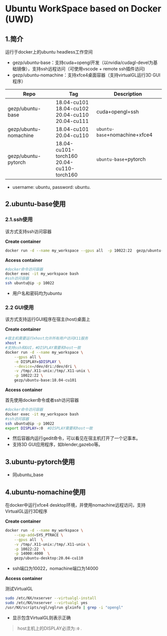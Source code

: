 # Ubuntu WorkSpace based on  Docker  (UWD)
## 1.简介
运行于docker上的ubuntu headless工作空间

* gezp/ubuntu-base：支持cuda+opengl开发（以nvidia/cudagl-devel为基础镜像），支持ssh远程访问（可使用vscode + remote ssh插件访问)
* gezp/ubuntu-nomachine：支持xfce4桌面容器（支持virtualGL运行3D GUI程序）

| Repo                  | Tag                                                        | Description                   |
| --------------------- | ---------------------------------------------------------- | ----------------------------- |
| gezp/ubuntu-base      | 18.04-cu101<br>18.04-cu102<br/>20.04-cu110<br/>20.04-cu111 | cuda+opengl+ssh               |
| gezp/ubuntu-nomachine | 18.04-cu101<br/>20.04-cu110                                | `ubuntu-base`+nomachine+xfce4 |
| gezp/ubuntu-pytorch   | 18.04-cu101-torch160 <br/>20.04-cu110-torch160             | `ubuntu-base`+pytorch         |

* username: ubuntu,    password: ubuntu.

## 2.ubuntu-base使用

### 2.1.ssh使用

该方式支持ssh访问容器

**Create container**

```bash
docker run -d --name my_workspace --gpus all  -p 10022:22  gezp/ubuntu-base:18.04-cu101
```

**Access container**

```bash
#docker命令访问容器
docker exec -it my_workspace bash
#ssh访问容器
ssh ubuntu@ip -p 10022
```

* 用户名和密码均为ubuntu

### 2.2 GUI使用
该方式支持运行GUI程序在宿主(host)桌面上

**Create container**

```bash
#宿主机需要运行xhost允许所有用户访问X11服务
xhost +
#支持ssh和GUI，#DISPLAY需要和host一致
docker run -d --name my_workspace \
	--gpus all \
    -e DISPLAY=$DISPLAY \
    --device=/dev/dri:/dev/dri \
    -v /tmp/.X11-unix:/tmp/.X11-unix \
    -p 10022:22 \
    gezp/ubuntu-base:18.04-cu101
```

**Access container**

首先使用docker命令或者ssh访问容器

```bash
#docker命令访问容器
docker exec -it my_workspace bash
#ssh访问容器
ssh ubuntu@ip -p 10022
export DISPLAY=:0  #DISPLAY需要和host一致
```

* 然后容器内运行gedit命令，可以看见在宿主机打开了一个记事本。
* 支持3D GUI应用程序，如blender,gazebo等。

## 3.ubuntu-pytorch使用

* 同ubuntu_base

## 4.ubuntu-nomachine使用

在docker中运行xfce4 desktop环境，并使用nomachine远程访问，支持VirtualGL运行3D程序

**Create container**

```bash
docker run -d --name my_workspace \
    --cap-add=SYS_PTRACE \
    --gpus all  \
    -v /tmp/.X11-unix:/tmp/.X11-unix \
    -p 10022:22  \
    -p 14000:4000  \
    gezp/ubuntu-desktop:20.04-cu110
```

* ssh端口为10022，nomachine端口为14000

**Access container**

测试VirtualGL

```bash
sudo /etc/NX/nxserver --virtualgl-install
sudo /etc/NX/nxserver --virtualgl yes
/usr/NX/scripts/vgl/vglrun glxinfo | grep -i "opengl"
```

* 显示包含VirtualGL则表示正确

> host主机上的DISPLAY必须为`:0` .
